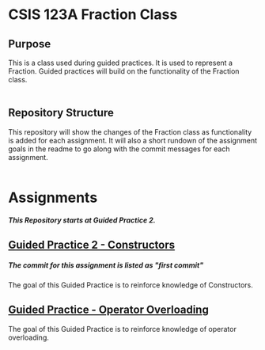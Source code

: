 # CSIS 123A Fraction Class

## Purpose
This is a class used during guided practices. It is used to represent a Fraction.
Guided practices will build on the functionality of the Fraction class.
<br/>
<br/>

## Repository Structure
This repository will show the changes of the Fraction class as functionality is added for each assignment. It will also a short rundown of the assignment goals in the readme to go along with the commit messages for each assignment. 
<br/>
<br/>

# Assignments
##### This Repository starts at Guided Practice 2. 

## [Guided Practice 2 - Constructors](https://github.com/redjordan1202/CSIS-123A-Fraction/commit/522b628c7af7351fe9b4d70b8b4986446f7d531d)
##### The commit for this assignment is listed as "first commit"
The goal of this Guided Practice is to reinforce knowledge of Constructors.

## [Guided Practice  - Operator Overloading](https://github.com/redjordan1202/CSIS-123A-Fraction/commit/a83856b407a96750cb157d61f65966a0c43f72f4)

The goal of this Guided Practice is to reinforce knowledge of operator overloading.